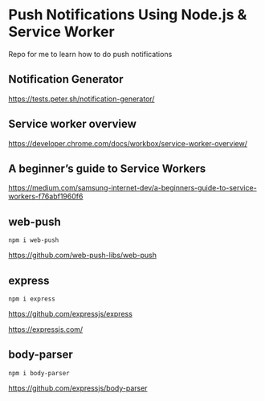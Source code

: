 # Push Notifications Using Node.js & Service Worker

Repo for me to learn how to do push notifications

## Notification Generator

<https://tests.peter.sh/notification-generator/>

## Service worker overview

<https://developer.chrome.com/docs/workbox/service-worker-overview/>

## A beginner’s guide to Service Workers

<https://medium.com/samsung-internet-dev/a-beginners-guide-to-service-workers-f76abf1960f6>

## web-push

`npm i web-push`

<https://github.com/web-push-libs/web-push>

## express

`npm i express`

<https://github.com/expressjs/express>

<https://expressjs.com/>

## body-parser

`npm i body-parser`

<https://github.com/expressjs/body-parser>

